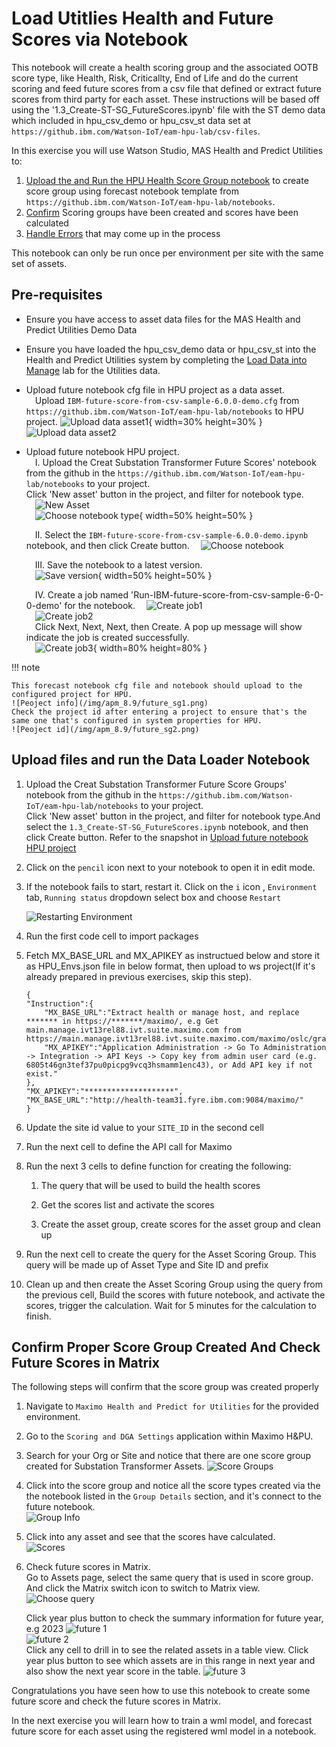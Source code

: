 # Load Utitlies Health and Future Scores via Notebook
This notebook will create a health scoring group and the associated OOTB score type, like Health, Risk, Criticallty, End of Life and do the current scoring and feed future scores from a csv file that defined or extract future scores from third party for each asset. These instructions will be based off using the '1.3_Create-ST-SG_FutureScores.ipynb' file with the ST demo data which included in hpu_csv_demo or hpu_csv_st data set at `https://github.ibm.com/Watson-IoT/eam-hpu-lab/csv-files`.

In this exercise you will use Watson Studio, MAS Health and Predict Utilities to:

1. [Upload the and Run the HPU Health Score Group notebook](#run_notebook) to create score group using forecast notebook template from `https://github.ibm.com/Watson-IoT/eam-hpu-lab/notebooks`. 
2. [Confirm](#confirm_upload) Scoring groups have been created and scores have been calculated
3. [Handle Errors](#error_handling) that may come up in the process

This notebook can only be run once per environment per site with the same set of assets. 

## Pre-requisites 

- Ensure you have access to asset data files for the MAS Health and Predict Utilities Demo Data
- Ensure you have loaded the hpu_csv_demo data or hpu_csv_st into the Health and Predict Utilities system by completing the [Load Data into Manage](../../apm_8.7/asset_data_loader) lab for the Utilities data.
- Upload future notebook cfg file in HPU project as a data asset.   
    &#8194;&#8194;Upload `IBM-future-score-from-csv-sample-6.0.0-demo.cfg` from `https://github.ibm.com/Watson-IoT/eam-hpu-lab/notebooks` to HPU project.
    ![Upload data asset1](/img/apm_8.9/future_sg5.png){ width=30% height=30% }
    ![Upload data asset2](/img/apm_8.9/future_sg6.png)

- Upload future notebook HPU project.
<a name="upload_notebook"></a>   
    &#8194;&#8194;I. Upload the Creat Substation Transformer Future Scores' notebook from the github in the `https://github.ibm.com/Watson-IoT/eam-hpu-lab/notebooks` to your project.    
    Click 'New asset' button in the project, and filter for notebook type.   
        &#8194;&#8194;![New Asset](/img/apm_8.9/pump_sg1.png)     
        &#8194;&#8194;![Choose notebook type](/img/apm_8.9/pump_sg2.png){ width=50% height=50% }

    &#8194;&#8194;II. Select the `IBM-future-score-from-csv-sample-6.0.0-demo.ipynb` notebook, and then click Create button. 
        &#8194;&#8194;![Choose notebook](/img/apm_8.9/future_sg7.png)   

    &#8194;&#8194;III. Save the notebook to a latest version.   
        &#8194;&#8194;![Save version](/img/apm_8.9/future_sg8.png){ width=50% height=50% }

    &#8194;&#8194;IV. Create a job named 'Run-IBM-future-score-from-csv-sample-6-0-0-demo' for the notebook.
        &#8194;&#8194;![Create job1](/img/apm_8.9/future_sg9.png)   
        &#8194;&#8194;![Create job2](/img/apm_8.9/future_sg10.png)   
    &#8194;&#8194;Click Next, Next, Next, then Create. A pop up message will show indicate the job is created successfully.   
        &#8194;&#8194;![Create job3](/img/apm_8.9/future_sg11.png){ width=80% height=80% }   


!!! note

    This forecast notebook cfg file and notebook should upload to the configured project for HPU.   
    ![Peoject info](/img/apm_8.9/future_sg1.png)   
    Check the project id after entering a project to ensure that's the same one that's configured in system properties for HPU.
    ![Peoject id](/img/apm_8.9/future_sg2.png)   

## Upload files and run the Data Loader Notebook
<a name="run_notebook"></a>

1. Upload the Creat Substation Transformer Future Score Groups' notebook from the github in the `https://github.ibm.com/Watson-IoT/eam-hpu-lab/notebooks` to your project.    
Click 'New asset' button in the project, and filter for notebook type.And select the `1.3_Create-ST-SG_FutureScores.ipynb` notebook, and then click Create button. Refer to the snapshot in [Upload future notebook HPU project](#upload_notebook)

2. Click on the `pencil` icon next to your notebook to open it in edit mode.

3. If the notebook fails to start, restart it.  Click on the `i` icon , `Environment` tab,  `Running status` dropdown select box and choose `Restart`

    ![Restarting Environment](/img/apm_8.7/HPU_dataloader_3.png)

4. Run the first code cell to import packages

5. Fetch MX_BASE_URL and MX_APIKEY as instructued below and store it as HPU_Envs.json file in below format, then upload to ws project(If it's already prepared in previous exercises, skip this step).    
    ```
    {
    "Instruction":{
        "MX_BASE_URL":"Extract health or manage host, and replace ******* in https://*******/maximo/, e.g Get main.manage.ivt13rel88.ivt.suite.maximo.com from https://main.manage.ivt13rel88.ivt.suite.maximo.com/maximo/oslc/graphite/relengineer/index.html",
        "MX_APIKEY":"Application Administration -> Go To Administration -> Integration -> API Keys -> Copy key from admin user card (e.g. 6805t46gn3tef37pu0picpg9vcq3hsmamm1enc43), or Add API key if not exist."
    },
    "MX_APIKEY":"********************",
    "MX_BASE_URL":"http://health-team31.fyre.ibm.com:9084/maximo/"
    }
    ```   

6. Update the site id value to your `SITE_ID` in the second cell

7. Run the next cell to define the API call for Maximo

8. Run the next 3 cells to define function for creating the following:

    1. The query that will be used to build the health scores
    
    2. Get the scores list and activate the scores
    
    3. Create the asset group, create scores for the asset group and clean up
    
9. Run the next cell to create the query for the Asset Scoring Group. This query will be made up of Asset Type and Site ID and prefix

10. Clean up and then create the Asset Scoring Group using the query from the previous cell, Build the scores with future notebook, and activate the scores, trigger the calculation. Wait for 5 minutes for the calculation to finish.

## Confirm Proper Score Group Created And Check Future Scores in Matrix
<a name="confirm_upload"></a>
The following steps will confirm that the score group was created properly

1. Navigate to `Maximo Health and Predict for Utilities` for the provided environment.

2. Go to the `Scoring and DGA Settings` application within Maximo H&PU.

3. Search for your Org or Site and notice that there are one score group created for Substation Transformer Assets. 
    ![Score Groups](/img/apm_8.9/future_sg12.png)   
4. Click into the score group and notice all the score types created via the the notebook listed in the `Group Details` section, and it's connect to the future notebook.   
    ![Group Info](/img/apm_8.9/future_sg13.png)   
5. Click into any asset and see that the scores have calculated.   
    ![Scores](/img/apm_8.9/future_sg14.png)   
6. Check future scores in Matrix.   
    Go to Assets page, select the same query that is used in score group. And click the Matrix switch icon to switch to Matrix view.   
    ![Choose query](/img/apm_8.9/future_sg15.png)     

    Click year plus button to check the summary information for future year, e.g 2023
    ![future 1](/img/apm_8.9/future_sg16.png)    
    ![future 2](/img/apm_8.9/future_sg17.png)     
    Click any cell to drill in to see the related assets in a table view. Click year plus button to see which assets are in this range in next year and also show the next year score in the table.
    ![future 3](/img/apm_8.9/future_sg18.png)   


Congratulations you have seen how to use this notebook to create some future score and check the future scores in Matrix.

In the next exercise you will learn how to train a wml model, and forecast future score for each asset using the registered wml model in a notebook.